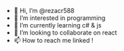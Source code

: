 - 👋 Hi, I’m @rezacr588
- 👀 I’m interested in programming
- 🌱 I’m currently learning c# & js
- 💞️ I’m looking to collaborate on react
- 📫 How to reach me linked !
